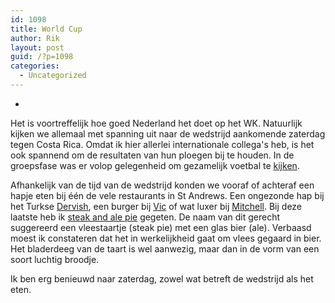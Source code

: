 ```yaml
---
id: 1098
title: World Cup
author: Rik
layout: post
guid: /?p=1098
categories:
  - Uncategorized
---
```

-
Het is voortreffelijk hoe goed Nederland het doet op het WK. Natuurlijk kijken we allemaal met spanning uit naar de wedstrijd aankomende zaterdag tegen Costa Rica. Omdat ik hier allerlei internationale collega's heb, is het ook spannend om de resultaten van hun ploegen bij te houden. In de groepsfase was er volop gelegenheid om gezamelijk voetbal te [kijken][1].

Afhankelijk van de tijd van de wedstrijd konden we vooraf of achteraf een hapje eten bij één de vele restaurants in St Andrews. Een ongezonde hap bij het Turkse [Dervish][2], een burger bij [Vic][3] of wat luxer bij [Mitchell][4]. Bij deze laatste heb ik [steak and ale pie][5] gegeten. De naam van dit gerecht suggereerd een vleestaartje (steak pie) met een glas bier (ale). Verbaasd moest ik constateren dat het in werkelijkheid gaat om vlees gegaard in bier. Het bladerdeeg van de taart is wel aanwezig, maar dan in de vorm van een soort luchtig broodje.

Ik ben erg benieuwd naar zaterdag, zowel wat betreft de wedstrijd als het eten.

 [1]: /?ai1ec_event=netherlands-spain&instance_id= "Netherlands – Spain"
 [2]: http://www.tripadvisor.nl/Restaurant_Review-g186533-d2529181-Reviews-Dervish-St_Andrews_Fife_Scotland.html
 [3]: http://www.vicstandrews.co.uk/
 [4]: http://www.mitchellsdeli.co.uk/
 [5]: http://www.channel4.com/4food/recipes/popular-cuisines/british/steak-and-ale-recipe